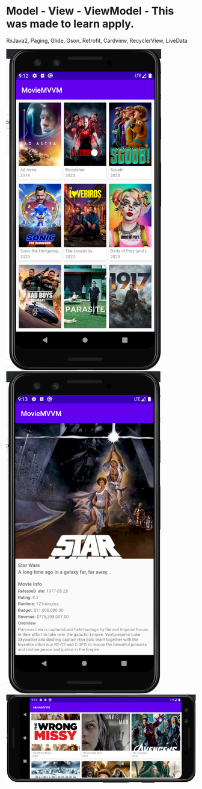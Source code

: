 # Model - View - ViewModel  - This was made to learn apply.



RxJava2, Paging, Glide, Gson, Retrofit, Cardview, RecyclerView, LiveData 

![img](https://github.com/oguncan/MovieMVVM/blob/master/MVVM1.png)
<br>
![img](https://github.com/oguncan/MovieMVVM/blob/master/MVVM2.png)
<br>
![img](https://github.com/oguncan/MovieMVVM/blob/master/MVVM3.png)
